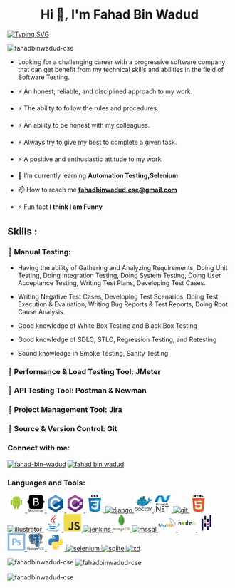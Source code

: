 <h1 align="center">Hi 👋, I'm Fahad Bin Wadud</h1>  

[![Typing SVG](https://readme-typing-svg.demolab.com?font=Fira+Code&weight=500&pause=1000&color=20FF77&background=59FF3C00&center=true&width=700&height=90&lines=A+Software+Quality+Assurance++Enthusiastic+from+Bangladesh)](https://git.io/typing-svg)   


<p align="left"> <img src="https://komarev.com/ghpvc/?username=fahadbinwadud-cse&label=Profile%20views&color=ABFF32&style=flat" alt="fahadbinwadud-cse" /> </p>  

- Looking for a challenging career with a progressive software company that can get benefit from my technical skills and abilities in the field of Software Testing.  
- ⚡ An honest, reliable, and disciplined approach to my work.   
- ⚡ The ability to follow the rules and procedures.  
- ⚡ An ability to be honest with my colleagues.
- ⚡ Always try to give my best to complete a given task.  
- ⚡ A positive and enthusiastic attitude to my work

- 🌱 I’m currently learning **Automation Testing,Selenium**

- 📫 How to reach me **fahadbinwadud.cse@gmail.com**

- ⚡ Fun fact **I think I am Funny**    

## Skills :  

### 📌 Manual Testing:

- Having the ability of Gathering and Analyzing Requirements, Doing Unit Testing, Doing Integration Testing, Doing System Testing, Doing User Acceptance Testing, Writing Test Plans, Developing Test Cases.  

- Writing Negative Test Cases, Developing Test Scenarios, Doing Test Execution & Evaluation, Writing Bug Reports & Test Reports, Doing Root Cause Analysis.  

- Good knowledge of White Box Testing and Black Box Testing  

- Good knowledge of SDLC, STLC, Regression Testing, and Retesting  

- Sound knowledge in Smoke Testing, Sanity Testing  
  
### 📌 Performance & Load Testing Tool: JMeter  
### 📌 API Testing Tool: Postman & Newman  
### 📌 Project Management Tool: Jira  
### 📌 Source & Version Control: Git  

<h3 align="left">Connect with me:</h3>
<p align="left">
<a href="https://linkedin.com/in/fahad-bin-wadud" target="blank"><img align="center" src="https://raw.githubusercontent.com/rahuldkjain/github-profile-readme-generator/master/src/images/icons/Social/linked-in-alt.svg" alt="fahad-bin-wadud" height="30" width="40" /></a>
<a href="https://fb.com/fahad bin wadud" target="blank"><img align="center" src="https://raw.githubusercontent.com/rahuldkjain/github-profile-readme-generator/master/src/images/icons/Social/facebook.svg" alt="fahad bin wadud" height="30" width="40" /></a>
</p>

<h3 align="left">Languages and Tools:</h3>
<p align="left"> <a href="https://developer.android.com" target="_blank" rel="noreferrer"> <img src="https://raw.githubusercontent.com/devicons/devicon/master/icons/android/android-original-wordmark.svg" alt="android" width="40" height="40"/> </a> <a href="https://getbootstrap.com" target="_blank" rel="noreferrer"> <img src="https://raw.githubusercontent.com/devicons/devicon/master/icons/bootstrap/bootstrap-plain-wordmark.svg" alt="bootstrap" width="40" height="40"/> </a> <a href="https://www.cprogramming.com/" target="_blank" rel="noreferrer"> <img src="https://raw.githubusercontent.com/devicons/devicon/master/icons/c/c-original.svg" alt="c" width="40" height="40"/> </a> <a href="https://www.w3schools.com/cs/" target="_blank" rel="noreferrer"> <img src="https://raw.githubusercontent.com/devicons/devicon/master/icons/csharp/csharp-original.svg" alt="csharp" width="40" height="40"/> </a> <a href="https://www.w3schools.com/css/" target="_blank" rel="noreferrer"> <img src="https://raw.githubusercontent.com/devicons/devicon/master/icons/css3/css3-original-wordmark.svg" alt="css3" width="40" height="40"/> </a> <a href="https://www.djangoproject.com/" target="_blank" rel="noreferrer"> <img src="https://cdn.worldvectorlogo.com/logos/django.svg" alt="django" width="40" height="40"/> </a> <a href="https://www.docker.com/" target="_blank" rel="noreferrer"> <img src="https://raw.githubusercontent.com/devicons/devicon/master/icons/docker/docker-original-wordmark.svg" alt="docker" width="40" height="40"/> </a> <a href="https://dotnet.microsoft.com/" target="_blank" rel="noreferrer"> <img src="https://raw.githubusercontent.com/devicons/devicon/master/icons/dot-net/dot-net-original-wordmark.svg" alt="dotnet" width="40" height="40"/> </a> <a href="https://git-scm.com/" target="_blank" rel="noreferrer"> <img src="https://www.vectorlogo.zone/logos/git-scm/git-scm-icon.svg" alt="git" width="40" height="40"/> </a> <a href="https://www.w3.org/html/" target="_blank" rel="noreferrer"> <img src="https://raw.githubusercontent.com/devicons/devicon/master/icons/html5/html5-original-wordmark.svg" alt="html5" width="40" height="40"/> </a> <a href="https://www.adobe.com/in/products/illustrator.html" target="_blank" rel="noreferrer"> <img src="https://www.vectorlogo.zone/logos/adobe_illustrator/adobe_illustrator-icon.svg" alt="illustrator" width="40" height="40"/> </a> <a href="https://www.java.com" target="_blank" rel="noreferrer"> <img src="https://raw.githubusercontent.com/devicons/devicon/master/icons/java/java-original.svg" alt="java" width="40" height="40"/> </a> <a href="https://developer.mozilla.org/en-US/docs/Web/JavaScript" target="_blank" rel="noreferrer"> <img src="https://raw.githubusercontent.com/devicons/devicon/master/icons/javascript/javascript-original.svg" alt="javascript" width="40" height="40"/> </a> <a href="https://www.jenkins.io" target="_blank" rel="noreferrer"> <img src="https://www.vectorlogo.zone/logos/jenkins/jenkins-icon.svg" alt="jenkins" width="40" height="40"/> </a> <a href="https://www.mongodb.com/" target="_blank" rel="noreferrer"> <img src="https://raw.githubusercontent.com/devicons/devicon/master/icons/mongodb/mongodb-original-wordmark.svg" alt="mongodb" width="40" height="40"/> </a> <a href="https://www.microsoft.com/en-us/sql-server" target="_blank" rel="noreferrer"> <img src="https://www.svgrepo.com/show/303229/microsoft-sql-server-logo.svg" alt="mssql" width="40" height="40"/> </a> <a href="https://www.mysql.com/" target="_blank" rel="noreferrer"> <img src="https://raw.githubusercontent.com/devicons/devicon/master/icons/mysql/mysql-original-wordmark.svg" alt="mysql" width="40" height="40"/> </a> <a href="https://nodejs.org" target="_blank" rel="noreferrer"> <img src="https://raw.githubusercontent.com/devicons/devicon/master/icons/nodejs/nodejs-original-wordmark.svg" alt="nodejs" width="40" height="40"/> </a> <a href="https://pandas.pydata.org/" target="_blank" rel="noreferrer"> <img src="https://raw.githubusercontent.com/devicons/devicon/2ae2a900d2f041da66e950e4d48052658d850630/icons/pandas/pandas-original.svg" alt="pandas" width="40" height="40"/> </a> <a href="https://www.photoshop.com/en" target="_blank" rel="noreferrer"> <img src="https://raw.githubusercontent.com/devicons/devicon/master/icons/photoshop/photoshop-line.svg" alt="photoshop" width="40" height="40"/> </a> <a href="https://www.postgresql.org" target="_blank" rel="noreferrer"> <img src="https://raw.githubusercontent.com/devicons/devicon/master/icons/postgresql/postgresql-original-wordmark.svg" alt="postgresql" width="40" height="40"/> </a> <a href="https://www.python.org" target="_blank" rel="noreferrer"> <img src="https://raw.githubusercontent.com/devicons/devicon/master/icons/python/python-original.svg" alt="python" width="40" height="40"/> </a> <a href="https://www.selenium.dev" target="_blank" rel="noreferrer"> <img src="https://raw.githubusercontent.com/detain/svg-logos/780f25886640cef088af994181646db2f6b1a3f8/svg/selenium-logo.svg" alt="selenium" width="40" height="40"/> </a> <a href="https://www.sqlite.org/" target="_blank" rel="noreferrer"> <img src="https://www.vectorlogo.zone/logos/sqlite/sqlite-icon.svg" alt="sqlite" width="40" height="40"/> </a> <a href="https://www.adobe.com/products/xd.html" target="_blank" rel="noreferrer"> <img src="https://cdn.worldvectorlogo.com/logos/adobe-xd.svg" alt="xd" width="40" height="40"/> </a> </p>

<p><img align="left" src="https://github-readme-stats.vercel.app/api/top-langs?username=fahadbinwadud-cse&show_icons=true&locale=en&layout=compact" alt="fahadbinwadud-cse" /></p>

<p>&nbsp;<img align="center" src="https://github-readme-stats.vercel.app/api?username=fahadbinwadud-cse&show_icons=true&locale=en" alt="fahadbinwadud-cse" /></p>

<p><img align="center" src="https://github-readme-streak-stats.herokuapp.com/?user=fahadbinwadud-cse&" alt="fahadbinwadud-cse" /></p>

